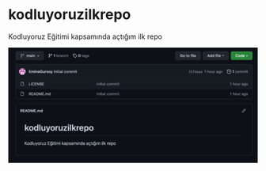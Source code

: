 # kodluyoruzilkrepo
Kodluyoruz Eğitimi kapsamında açtığım ilk repo

![](https://github.com/EmineGursoy/kodluyoruzilkrepo/blob/main/images/Ekran%20Resmi%202022-05-13%2019.40.22.png)
